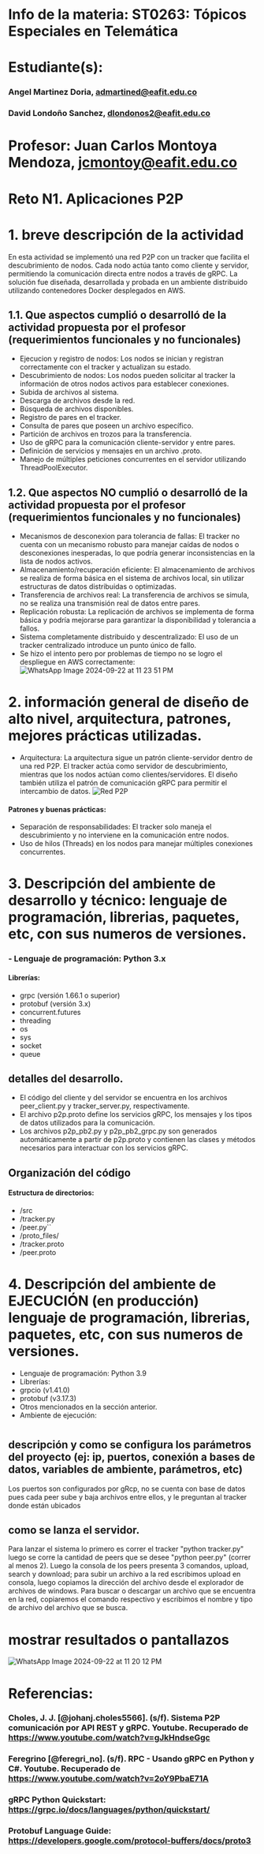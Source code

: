 # Info de la materia: ST0263: Tópicos Especiales en Telemática
#
# Estudiante(s):
### Angel Martinez Doria, admartined@eafit.edu.co
### David Londoño Sanchez, dlondonos2@eafit.edu.co

# Profesor: Juan Carlos Montoya Mendoza, jcmontoy@eafit.edu.co

# Reto N1. Aplicaciones P2P
#
# 1. breve descripción de la actividad
En esta actividad se implementó una red P2P con un tracker que facilita el descubrimiento de nodos. Cada nodo actúa tanto como cliente y servidor, permitiendo la comunicación directa entre nodos a través de gRPC. La solución fue diseñada, desarrollada y probada en un ambiente distribuido utilizando contenedores Docker desplegados en AWS.

## 1.1. Que aspectos cumplió o desarrolló de la actividad propuesta por el profesor (requerimientos funcionales y no funcionales)
- Ejecucion y registro de nodos: Los nodos se inician y registran correctamente con el tracker y actualizan su estado.
- Descubrimiento de nodos: Los nodos pueden solicitar al tracker la información de otros nodos activos para establecer conexiones.
- Subida de archivos al sistema.
- Descarga de archivos desde la red.
- Búsqueda de archivos disponibles.
- Registro de pares en el tracker.
- Consulta de pares que poseen un archivo específico.
- Partición de archivos en trozos para la transferencia.
- Uso de gRPC para la comunicación cliente-servidor y entre pares.
- Definición de servicios y mensajes en un archivo .proto.
- Manejo de múltiples peticiones concurrentes en el servidor utilizando ThreadPoolExecutor.

## 1.2.  Que aspectos NO cumplió o desarrolló de la actividad propuesta por el profesor (requerimientos funcionales y no funcionales)
- Mecanismos de desconexion para tolerancia de fallas: El tracker no cuenta con un mecanismo robusto para manejar caídas de nodos o desconexiones inesperadas, lo que podría generar inconsistencias en la lista de nodos activos.
- Almacenamiento/recuperación eficiente: El almacenamiento de archivos se realiza de forma básica en el sistema de archivos local, sin utilizar estructuras de datos distribuidas o optimizadas.
- Transferencia de archivos real: La transferencia de archivos se simula, no se realiza una transmisión real de datos entre pares.
- Replicación robusta: La replicación de archivos se implementa de forma básica y podría mejorarse para garantizar la disponibilidad y tolerancia a fallos.
- Sistema completamente distribuido y descentralizado: El uso de un tracker centralizado introduce un punto único de fallo.
- Se hizo el intento pero por problemas de tiempo no se logro el despliegue en AWS correctamente:
![WhatsApp Image 2024-09-22 at 11 23 51 PM](https://github.com/user-attachments/assets/b8c1eb6f-5b23-4e4c-b50f-b317c6222db0)

# 2. información general de diseño de alto nivel, arquitectura, patrones, mejores prácticas utilizadas.
- Arquitectura: La arquitectura sigue un patrón cliente-servidor dentro de una red P2P. El tracker actúa como servidor de descubrimiento, mientras que los nodos actúan como clientes/servidores. El diseño también utiliza el patrón de comunicación gRPC para permitir el intercambio de datos.
![Red P2P](https://github.com/user-attachments/assets/e8e9b698-53cd-4727-99a3-89d751e50374)
#### Patrones y buenas prácticas:
- Separación de responsabilidades: El tracker solo maneja el descubrimiento y no interviene en la comunicación entre nodos.
- Uso de hilos (Threads) en los nodos para manejar múltiples conexiones concurrentes.

# 3. Descripción del ambiente de desarrollo y técnico: lenguaje de programación, librerias, paquetes, etc, con sus numeros de versiones.

### - Lenguaje de programación: Python 3.x
#### Librerías:
- grpc (versión 1.66.1 o superior)
- protobuf (versión 3.x)
- concurrent.futures
- threading
- os
- sys
- socket
- queue

## detalles del desarrollo.
- El código del cliente y del servidor se encuentra en los archivos peer_client.py y tracker_server.py, respectivamente.
- El archivo p2p.proto define los servicios gRPC, los mensajes y los tipos de datos utilizados para la comunicación.
- Los archivos p2p_pb2.py y p2p_pb2_grpc.py son generados automáticamente a partir de p2p.proto y contienen las clases y métodos necesarios para interactuar con los servicios gRPC.

## Organización del código
#### Estructura de directorios:
- /src
- /tracker.py
- /peer.py``
- /proto_files/
- /tracker.proto
- /peer.proto

# 4. Descripción del ambiente de EJECUCIÓN (en producción) lenguaje de programación, librerias, paquetes, etc, con sus numeros de versiones.

- Lenguaje de programación: Python 3.9
- Librerías:
- grpcio (v1.41.0)
- protobuf (v3.17.3)
- Otros mencionados en la sección anterior.
- Ambiente de ejecución:
#

## descripción y como se configura los parámetros del proyecto (ej: ip, puertos, conexión a bases de datos, variables de ambiente, parámetros, etc)
Los puertos son configurados por gRcp, no se cuenta con base de datos pues cada peer sube y baja archivos entre ellos, y le preguntan al tracker donde están ubicados

## como se lanza el servidor.
Para lanzar el sistema lo primero es correr el tracker "python tracker.py" luego se corre la cantidad de peers que se desee "python peer.py" (correr al menos 2). Luego la consola de los peers presenta 3 comandos, upload, search y download; para subir un archivo a la red escribimos upload en consola, luego copiamos la dirección del archivo desde el explorador de archivos de windows. Para buscar o descargar un archivo que se encuentra en la red, copiaremos el comando respectivo y escribimos el nombre y tipo de archivo del archivo que se busca.

# mostrar resultados o pantallazos
![WhatsApp Image 2024-09-22 at 11 20 12 PM](https://github.com/user-attachments/assets/59444d97-bbcc-478f-9286-b99668e238e8)

# Referencias:
### Choles, J. J. [@johanj.choles5566]. (s/f). Sistema P2P comunicación por API REST y gRPC. Youtube. Recuperado de https://www.youtube.com/watch?v=gJkHndseGgc
### Feregrino [@feregri_no]. (s/f). RPC - Usando gRPC en Python y C#. Youtube. Recuperado de https://www.youtube.com/watch?v=2oY9PbaE71A
### gRPC Python Quickstart: https://grpc.io/docs/languages/python/quickstart/
### Protobuf Language Guide: https://developers.google.com/protocol-buffers/docs/proto3
